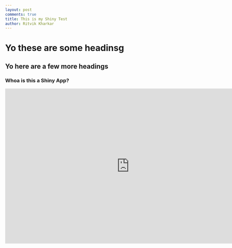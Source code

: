 ```yaml
---
layout: post
comments: true
title: This is my Shiny Test
author: Ritvik Kharkar
---
```


# Yo these are some headinsg

## Yo here are a few more headings

### Whoa is this a Shiny App?

<center>
<iframe src="https://ritvikmath.shinyapps.io/TestShiny/" style="border: none; width: 800px; height: 500px"></iframe>
</center>

